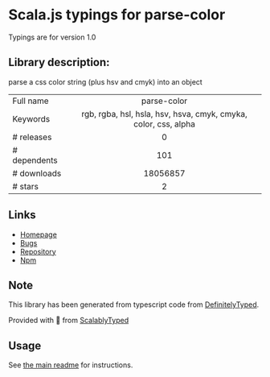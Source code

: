 
# Scala.js typings for parse-color

Typings are for version 1.0

## Library description:
parse a css color string (plus hsv and cmyk) into an object

|                    |                 |
| ------------------ | :-------------: |
| Full name          | parse-color |
| Keywords           | rgb, rgba, hsl, hsla, hsv, hsva, cmyk, cmyka, color, css, alpha |
| # releases         | 0 |
| # dependents       | 101 |
| # downloads        | 18056857 |
| # stars            | 2 |

## Links
- [Homepage](https://github.com/substack/parse-color)
- [Bugs](https://github.com/substack/parse-color/issues)
- [Repository](https://github.com/substack/parse-color)
- [Npm](https://www.npmjs.com/package/parse-color)
    


## Note
This library has been generated from typescript code from [DefinitelyTyped](https://definitelytyped.org).

Provided with :purple_heart: from [ScalablyTyped](https://github.com/oyvindberg/ScalablyTyped)

## Usage
See [the main readme](../../readme.md) for instructions.


